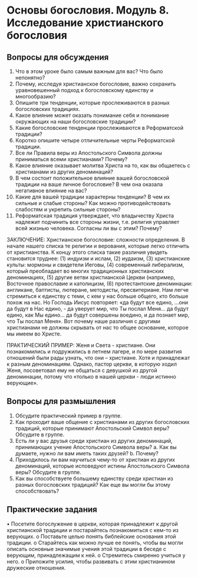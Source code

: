 	
# Основы богословия. Модуль 8. Исследование христианского богословия

## Вопросы для обсуждения 

1.	Что в этом уроке было самым важным для вас? Что было непонятно?
2.	Почему, исследуя христианское богословие, важно сохранить уравновешенный подход  к богословскому единству и многообразию?
3.	Опишите три тенденции, которые прослеживаются в разных богословских традициях.
4.	Какое влияние может оказать понимание себя и понимание окружающих на наши богословские традиции?  
5.	Какие богословские тенденции прослеживаются в Реформатской традиции? 
6.	Коротко опишите четыре отличительные черты Реформатской традиции. 
7.	Все ли Правила веры из Апостольского Символа должны приниматься всеми христианами? Почему? 
8.	Какое влияние оказывает молитва Христа на то, как вы общаетесь с христианами из других деноминаций? 
9.	В чем состоит положительное влияние вашей богословской традиции на ваше личное богословие? В чем она оказала негативное влияние на вас? 
10.	Какие для вашей традиции характерны тенденции? В чем их сильные и слабые стороны? Как можно противодействовать слабостям и укрепить сильные стороны? 
11.	Реформатская традиция утверждает, что владычеству Христа надлежит подчинить все стороны жизни, т.е. религия управляет всей жизнью человека. Согласны ли вы с этим? Почему?   
 

 
ЗАКЛЮЧЕНИЕ: Христианское богословие: сложности определения. В начале нашего списка те религии и верования, которые легко отличить от христианства. К концу этого списка такие различия увидеть становится труднее: (1) индуизм и ислам, (2) иудаизм, (3) христианские культы: мормоны и свидетели Иеговы, (4) современный либерализм, который преобладает во многих традиционных христианских деноминациях, (5) другие ветви христианской Церкви (например, Восточное православие и католицизм, (6) протестантские деноминации: англикане, баптисты, лютеране, методисты, пресвитериане. Нам легче стремиться к единству с теми, с кем у нас больше общего, кто больше похож на нас. Но Господь Иисус повторяет: «да будут все едино, …они да будут в Нас едино, - да уверует мир, что Ты послал Меня… да будут едино, как Мы едино… да будут совершены воедино, и да познает мир, что Ты послал Меня». Вот почему наше различия с другими христианами не должны скрывать от нас то общее основание, которое мы имеем во Христе.  

ПРАКТИЧЕСКИЙ ПРИМЕР: Женя и Света  - христиане.  Они познакомились и подружились в летнем лагере, и по мере развития отношений были рады узнать, что они – христиане.  Хотя и принадлежат к разным деноминациям.  Однако, пастор церкви, в которую ходил Женя, посоветовал ему не общаться с девушкой из другой деноминации, потому что «только в нашей церкви - люди истинно верующие».

## Вопросы для размышления
1.	Обсудите практический пример в группе. 
2.	Как проходит ваше общение с христианами из других богословских традиций, которые принимают Апостольский Символ веры? Обсудите в группе. 
3.	Есть ли у вас друзья среди христиан из других деноминаций, принимающих учение Апостольского Символа веры? 
a.	Как вы думаете, нужно ли вам иметь таких друзей? 
b.	Почему? 
4.	Приходилось ли вам научиться чему-то от христиан из других деноминаций, которые исповедуют истины Апостольского Символа веры? Обсудите в группе.
5.	Как вы способствуете большему единству среди христиан из разных богословских традиций? Как еще вы могли бы этому способствовать? 

## Практические задания 
•	Посетите богослужение в церкви, которая принадлежит к другой христианской традиции и постарайтесь познакомиться с кем-то из верующих. 
o	Поставьте целью понять библейские основания этой традиции. 
o	Старайтесь как можно лучше ее понять, чтобы вы могли описать основные значимые учения этой традиции в беседе с верующим, принадлежащим к ней. 
o	Стремитесь смиренно учиться у него. 
o	Приложите усилия, чтобы развивать с этим христианином дружеские отношения. 


